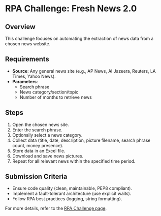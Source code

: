 # RPA Challenge: Fresh News 2.0

## Overview
This challenge focuses on automating the extraction of news data from a chosen news website.

## Requirements
- **Source**: Any general news site (e.g., AP News, Al Jazeera, Reuters, LA Times, Yahoo News).
- **Parameters**:
  - Search phrase
  - News category/section/topic
  - Number of months to retrieve news

## Steps
1. Open the chosen news site.
2. Enter the search phrase.
3. Optionally select a news category.
4. Collect data (title, date, description, picture filename, search phrase count, money presence).
5. Store data in an Excel file.
6. Download and save news pictures.
7. Repeat for all relevant news within the specified time period.

## Submission Criteria
- Ensure code quality (clean, maintainable, PEP8 compliant).
- Implement a fault-tolerant architecture (use explicit waits).
- Follow RPA best practices (logging, string formatting).

For more details, refer to the [RPA Challenge page](https://thoughtfulautomation.notion.site/RPA-Challenge-Fresh-news-2-0-37e2db5f88cb48d5ab1c972973226eb4).
